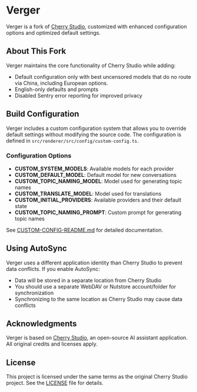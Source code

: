 # Verger

Verger is a fork of [Cherry Studio](https://github.com/CherryHQ/cherry-studio), customized with enhanced configuration options and optimized default settings.

## About This Fork

Verger maintains the core functionality of Cherry Studio while adding:

- Default configuration only with best uncensored models that do no route via China, including European options.
- English-only defaults and prompts
- Disabled Sentry error reporting for improved privacy

## Build Configuration

Verger includes a custom configuration system that allows you to override default settings without modifying the source code. The configuration is defined in `src/renderer/src/config/custom-config.ts`.

### Configuration Options

- **CUSTOM_SYSTEM_MODELS**: Available models for each provider
- **CUSTOM_DEFAULT_MODEL**: Default model for new conversations
- **CUSTOM_TOPIC_NAMING_MODEL**: Model used for generating topic names
- **CUSTOM_TRANSLATE_MODEL**: Model used for translations
- **CUSTOM_INITIAL_PROVIDERS**: Available providers and their default state
- **CUSTOM_TOPIC_NAMING_PROMPT**: Custom prompt for generating topic names

See [CUSTOM-CONFIG-README.md](CUSTOM-CONFIG-README.md) for detailed documentation.

## Using AutoSync

Verger uses a different application identity than Cherry Studio to prevent data conflicts. If you enable AutoSync:

- Data will be stored in a separate location from Cherry Studio
- You should use a separate WebDAV or Nutstore account/folder for synchronization
- Synchronizing to the same location as Cherry Studio may cause data conflicts

## Acknowledgments

Verger is based on [Cherry Studio](https://github.com/CherryHQ/cherry-studio), an open-source AI assistant application. All original credits and licenses apply.

## License

This project is licensed under the same terms as the original Cherry Studio project. See the [LICENSE](LICENSE) file for details.
